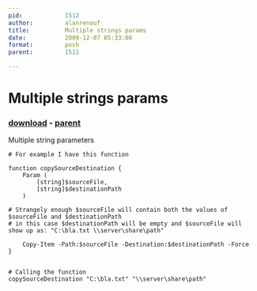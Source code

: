 ```yaml
---
pid:            1512
author:         alanrenouf
title:          Multiple strings params
date:           2009-12-07 05:33:08
format:         posh
parent:         1511

---
```


# Multiple strings params

### [download](//scripts/1512.ps1) - [parent](//scripts/1511.md)

Multiple string parameters

```posh
# For example I have this function

function copySourceDestination {
	Param (
	 	[string]$sourceFile,
		[string]$destinationPath
	)

# Strangely enough $sourceFile will contain both the values of $sourceFile and $destinationPath
# in this case $destinationPath will be empty and $sourceFile will show up as: "C:\bla.txt \\server\share\path"

	Copy-Item -Path:$sourceFile -Destination:$destinationPath -Force
}


# Calling the function
copySourceDestination "C:\bla.txt" "\\server\share\path"
```
